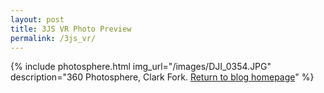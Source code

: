 ```yaml
---
layout: post
title: 3JS VR Photo Preview 
permalink: /3js_vr/
---
```


{% include photosphere.html img_url="/images/DJI_0354.JPG" description="360 Photosphere, Clark Fork. [Return to blog homepage](/)" %}
